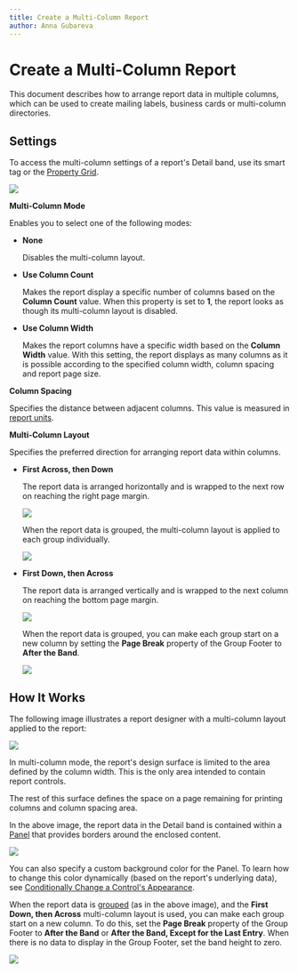 ```yaml
---
title: Create a Multi-Column Report
author: Anna Gubareva
---
```

# Create a Multi-Column Report

This document describes how to arrange report data in multiple columns, which can be used to create mailing labels, business cards or multi-column directories.

## <a name="settings"></a>Settings
To access the multi-column settings of a report's Detail band, use its smart tag or the [Property Grid](../report-designer-tools/ui-panels/property-grid-tabbed-view.md).

![](../../../../images/eurd-win-multi-column-options.png)

**Multi-Column Mode**

Enables you to select one of the following modes:

* **None** 

    Disables the multi-column layout.

* **Use Column Count**

    Makes the report display a specific number of columns based on the **Column Count** value. When this property is set to **1**, the report looks as though its multi-column layout is disabled.

* **Use Column Width** 

    Makes the report columns have a specific width based on the **Column Width** value. With this setting, the report displays as many columns as it is possible according to the specified column width, column spacing and report page size.

**Column Spacing**

Specifies the distance between adjacent columns. This value is measured in [report units](../configure-design-settings/change-a-report-measurement-units.md).

**Multi-Column Layout** 

Specifies the preferred direction for arranging report data within columns.

* **First Across, then Down**

    The report data is arranged horizontally and is wrapped to the next row on reaching the right page margin.

    ![](../../../../images/eurd-win-multi-column-across-then-down-ungrouped.png)

    When the report data is grouped, the multi-column layout is applied to each group individually.

    ![](../../../../images/eurd-win-multi-column-across-then-down-grouped.png)

* **First Down, then Across**

    The report data is arranged vertically and is wrapped to the next column on reaching the bottom page margin.

    ![](../../../../images/eurd-win-multi-column-down-then-across-ungrouped.png)

    When the report data is grouped, you can make each group start on a new column by setting the **Page Break** property of the Group Footer to **After the Band**.

    ![](../../../../images/eurd-win-multi-column-down-then-across-grouped.png)

## <a name="howworks"></a>How It Works
The following image illustrates a report designer with a multi-column layout applied to the report:

![](../../../../images/eurd-win-multi-column-layout.png)

In multi-column mode, the report's design surface is limited to the area defined by the column width. This is the only area intended to contain report controls.

The rest of this surface defines the space on a page remaining for printing columns and column spacing area.

In the above image, the report data in the Detail band is contained within a [Panel](../use-report-elements/use-basic-report-controls/panel.md) that provides borders around the enclosed content.

![](../../../../images/eurd-win-multi-column-panel-borders-property.png)

You can also specify a custom background color for the Panel. To learn how to change this color dynamically (based on the report's underlying data), see [Conditionally Change a Control's Appearance](../shape-report-data/shape-data-expression-bindings/conditionally-change-a-control-appearance.md).

When the report data is [grouped](../shape-report-data/group-and-sort-data/group-data.md) (as in the above image), and the **First Down, then Across** multi-column layout is used, you can make each group start on a new column. To do this, set the **Page Break** property of the Group Footer to **After the Band** or **After the Band, Except for the Last Entry**. When there is no data to display in the Group Footer, set the band height to zero.

![](../../../../images/eurd-win-multi-column-band-page-break.png)